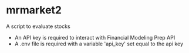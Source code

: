 # mrmarket2
A script to evaluate stocks

- An API key is required to interact with Financial Modeling Prep API
- A .env file is required with a variable 'api_key' set equal to the api key

